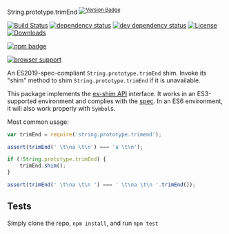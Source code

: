 String.prototype.trimEnd <sup>[![Version Badge][npm-version-svg]][package-url]</sup>

[![Build Status][travis-svg]][travis-url]
[![dependency status][deps-svg]][deps-url]
[![dev dependency status][dev-deps-svg]][dev-deps-url]
[![License][license-image]][license-url]
[![Downloads][downloads-image]][downloads-url]

[![npm badge][npm-badge-png]][package-url]

[![browser support][testling-svg]][testling-url]

An ES2019-spec-compliant `String.prototype.trimEnd` shim. Invoke its "shim" method to shim `String.prototype.trimEnd` if it is unavailable.

This package implements the [es-shim API](https://github.com/es-shims/api) interface. It works in an ES3-supported environment and complies with
the [spec](http://www.ecma-international.org/ecma-262/6.0/#sec-object.assign). In an ES6 environment, it will also work properly with `Symbol`s.

Most common usage:

```js
var trimEnd = require('string.prototype.trimend');

assert(trimEnd(' \t\na \t\n') === 'a \t\n');

if (!String.prototype.trimEnd) {
	trimEnd.shim();
}

assert(trimEnd(' \t\na \t\n ') === ' \t\na \t\n '.trimEnd());
```

## Tests

Simply clone the repo, `npm install`, and run `npm test`

[package-url]: https://npmjs.com/package/string.prototype.trimend

[npm-version-svg]: http://vb.teelaun.ch/es-shims/String.prototype.trimEnd.svg

[travis-svg]: https://travis-ci.org/es-shims/String.prototype.trimEnd.svg

[travis-url]: https://travis-ci.org/es-shims/String.prototype.trimEnd

[deps-svg]: https://david-dm.org/es-shims/String.prototype.trimEnd.svg

[deps-url]: https://david-dm.org/es-shims/String.prototype.trimEnd

[dev-deps-svg]: https://david-dm.org/es-shims/String.prototype.trimEnd/dev-status.svg

[dev-deps-url]: https://david-dm.org/es-shims/String.prototype.trimEnd#info=devDependencies

[testling-svg]: https://ci.testling.com/es-shims/String.prototype.trimEnd.png

[testling-url]: https://ci.testling.com/es-shims/String.prototype.trimEnd

[npm-badge-png]: https://nodei.co/npm/string.prototype.trimend.png?downloads=true&stars=true

[license-image]: http://img.shields.io/npm/l/string.prototype.trimend.svg

[license-url]: LICENSE

[downloads-image]: http://img.shields.io/npm/dm/string.prototype.trimend.svg

[downloads-url]: http://npm-stat.com/charts.html?package=string.prototype.trimend
